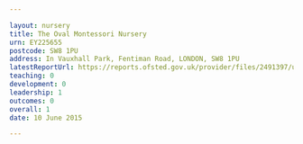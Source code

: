 ```yaml
---

layout: nursery
title: The Oval Montessori Nursery
urn: EY225655
postcode: SW8 1PU
address: In Vauxhall Park, Fentiman Road, LONDON, SW8 1PU
latestReportUrl: https://reports.ofsted.gov.uk/provider/files/2491397/urn/EY225655.pdf
teaching: 0
development: 0
leadership: 1
outcomes: 0
overall: 1
date: 10 June 2015

---
```

